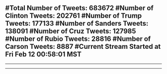 #Total Number of Tweets: 683672 
#Number of Clinton Tweets: 202761
#Number of Trump Tweets: 177133
#Number of Sanders Tweets: 138091
#Number of Cruz Tweets: 127985
#Number of Rubio Tweets: 28816
#Number of Carson Tweets: 8887
#Current Stream Started at Fri Feb 12 00:58:01 MST
---
---
---
